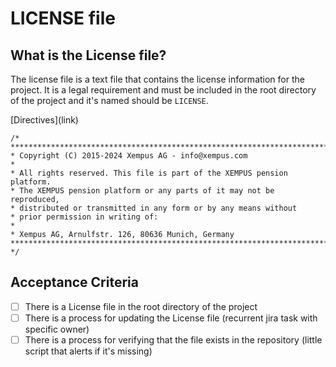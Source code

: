 # LICENSE file

## What is the License file?

The license file is a text file that contains the license information for the project. It is a legal requirement and must be included in the root directory of the project and it's named should be `LICENSE`.

<link in confluence page to the Licence file thing>
[Directives](link)

```text
/* *****************************************************************************
* Copyright (C) 2015-2024 Xempus AG - info@xempus.com
*
* All rights reserved. This file is part of the XEMPUS pension platform.
* The XEMPUS pension platform or any parts of it may not be reproduced,
* distributed or transmitted in any form or by any means without
* prior permission in writing of:
*
* Xempus AG, Arnulfstr. 126, 80636 Munich, Germany
***************************************************************************** */
```

## Acceptance Criteria

- [ ] There is a License file in the root directory of the project
- [ ] There is a process for updating the License file (recurrent jira task with specific owner)
- [ ] There is a process for verifying that the file exists in the repository (little script that alerts if it's missing)
